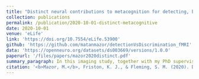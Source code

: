 ```yaml
---
title: "Distinct neural contributions to metacognition for detecting, but not discriminating visual stimuli"
collection: publications
permalink: /publication/2020-10-01-distinct-metacognitive
date: 2020-10-01
venue: 'eLife'
link: 'https://doi.org/10.7554/eLife.53900'
github: 'https://github.com/matanmazor/detectionVsDiscrimination_fMRI'
data: 'https://openneuro.org/datasets/ds003669/versions/1.0.0'
paperurl: '/files/papers/mazor2020distinct.pdf'
summary_paragraph: In this imaging study, together with my PhD supervisors [Karl](https://www.fil.ion.ucl.ac.uk/~karl/) and [Steve](http://metacoglab.org/people), we tested whether brain regions that contribute to our confidence in *what we see* also contribute to confidence in *whether we see something at all*. This is the first ever pre-registered study to come out of the [Wellcome Centre for Human Neuroimaging](https://www.fil.ion.ucl.ac.uk/). We found that the answer was mostly yes, with some unexpected exceptions. In a second, [replication study](https://royalsocietypublishing.org/doi/10.1098/rsos.221091), most of these unexpected differences were not replicated.
citation: '<b>Mazor, M.</b>, Friston, K. J., & Fleming, S. M. (2020). Distinct neural contributions to metacognition for detecting, but not discriminating visual stimuli. <i>eLife</i>, 9, e53900.'
---
```

